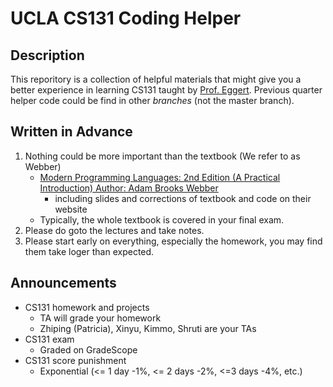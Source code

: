 # UCLA CS131 Coding Helper

## Description
This reporitory is a collection of helpful materials that might give you a better experience in learning CS131 taught by [Prof. Eggert](https://samueli.ucla.edu/people/paul-eggert/). Previous quarter helper code could be find in other *branches* (not the master branch).

## Written in Advance
1. Nothing could be more important than the textbook (We refer to as Webber)
    * [Modern Programming Languages: 2nd Edition (A Practical Introduction) Author: Adam Brooks Webber](http://www.webber-labs.com/mpl/)
        * including slides and corrections of textbook and code on their website
    * Typically, the whole textbook is covered in your final exam. 
2. Please do goto the lectures and take notes.
3. Please start early on everything, especially the homework, you may find them take loger than expected.

## Announcements
* CS131 homework and projects
  - TA will grade your homework
  - Zhiping (Patricia), Xinyu, Kimmo, Shruti are your TAs
* CS131 exam
  - Graded on GradeScope
* CS131 score punishment
  - Exponential (<= 1 day -1%, <= 2 days -2%, <=3 days -4%, etc.)